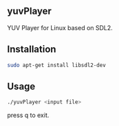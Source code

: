 ## yuvPlayer
YUV Player for Linux based on SDL2.

## Installation
```sh
sudo apt-get install libsdl2-dev
```

## Usage
```sh
./yuvPlayer <input file>
```
press q to exit.

